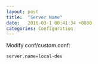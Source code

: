 ```yaml
---
layout: post
title:  "Server Name"
date:   2016-03-1 00:41:34 +0800
categories: Configuration
---
```


Modify conf/custom.conf:

```shell
server.name=local-dev
```



